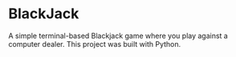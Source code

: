 # BlackJack
A simple terminal-based Blackjack game where you play against a computer dealer. This project was built with Python.
